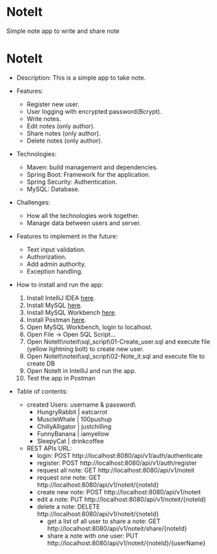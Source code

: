 # NoteIt
Simple note app to write and share note

# NoteIt

- Description: This is a simple app to take note.


- Features:
	+ Register new user.
	+ User logging with encrypted password(Bcrypt).
  	+ Write notes.
  	+ Edit notes (only author).
  	+ Share notes (only author).
	+ Delete notes (only author).


- Technologies:
	+ Maven: build management and dependencies.
   	+ Spring Boot: Framework for the application.
	+ Spring Security: Authentication.
	+ MySQL: Database.



- Challenges:
	+ How all the technologies work together.
	+ Manage data between users and server.


- Features to implement in the future:
	+ Text input validation.
	+ Authorization.
	+ Add admin authority.
	+ Exception handling.


- How to install and run the app: 
	1. Install IntelliJ IDEA [here](https://www.jetbrains.com/idea/download).
	2. Install MySQL [here](https://dev.mysql.com/downloads/mysql).
	3. Install MySQL Workbench [here](https://dev.mysql.com/downloads/workbench).
 	4. Install Postman [here](https://www.postman.com/downloads/). 
	5. Open MySQL Workbench, login to localhost.
	6. Open File -> Open SQL Script...
	7. Open NoteIt\noteit\sql_script\01-Create_user.sql and execute file (yellow lightning bolt) to create new user.
 	8. Open NoteIt\noteit\sql_script\02-Note_it.sql and execute file to create DB
	9. Open NoteIt in IntelliJ and run the app.
	10. Test the app in Postman


- Table of contents:
	- created Users: username & password\
   		+ HungryRabbit | eatcarrot
  		+ MuscleWhale | 100pushup
 		+ ChillyAlligator | justchilling
		+ FunnyBanana | iamyellow
  		+ SleepyCat | drinkcoffee
	- REST APIs URL:
 		+ login: POST http://localhost:8080/api/v1/auth/authenticate
   		+ register: POST  http://localhost:8080/api/v1/auth/register
  		+ request all note: GET http://localhost:8080/api/v1/noteit
  		+ request one note: GET http://localhost:8080/api/v1/noteit/{noteId}
  		+ create new note: POST http://localhost:8080/api/v1/noteit
  		+ edit a note: PUT http://localhost:8080/api/v1/noteit/{noteId}
  		+ delete a note: DELETE http://localhost:8080/api/v1/noteit/{noteId}
    		+ get a list of all user to share a note: GET http://localhost:8080/api/v1/noteit/share/{noteId}
          	+ share a note with one user: PUT http://localhost:8080/api/v1/noteit/{noteId}/{userName} 
